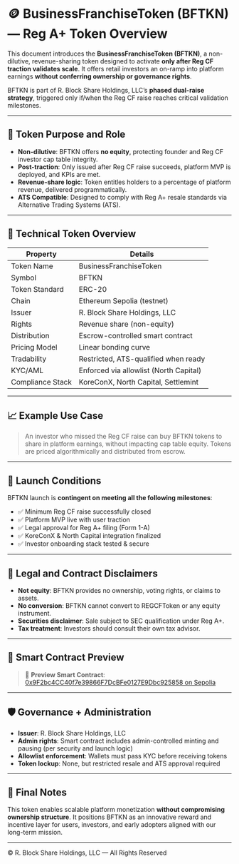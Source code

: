 # 🪙 BusinessFranchiseToken (BFTKN) — Reg A+ Token Overview

This document introduces the **BusinessFranchiseToken (BFTKN)**, a non-dilutive, revenue-sharing token designed to activate **only after Reg CF traction validates scale**. It offers retail investors an on-ramp into platform earnings **without conferring ownership or governance rights**.

BFTKN is part of R. Block Share Holdings, LLC’s **phased dual-raise strategy**, triggered only if/when the Reg CF raise reaches critical validation milestones.

---

## 🎯 Token Purpose and Role

* **Non-dilutive**: BFTKN offers **no equity**, protecting founder and Reg CF investor cap table integrity.
* **Post-traction**: Only issued after Reg CF raise succeeds, platform MVP is deployed, and KPIs are met.
* **Revenue-share logic**: Token entitles holders to a percentage of platform revenue, delivered programmatically.
* **ATS Compatible**: Designed to comply with Reg A+ resale standards via Alternative Trading Systems (ATS).

---

## 🔎 Technical Token Overview

| Property         | Details                                |
| ---------------- | -------------------------------------- |
| Token Name       | BusinessFranchiseToken                 |
| Symbol           | BFTKN                                  |
| Token Standard   | ERC-20                                 |
| Chain            | Ethereum Sepolia (testnet)             |
| Issuer           | R. Block Share Holdings, LLC           |
| Rights           | Revenue share (non-equity)             |
| Distribution     | Escrow-controlled smart contract       |
| Pricing Model    | Linear bonding curve                   |
| Tradability      | Restricted, ATS-qualified when ready   |
| KYC/AML          | Enforced via allowlist (North Capital) |
| Compliance Stack | KoreConX, North Capital, Settlemint    |

---

## 📈 Example Use Case

> An investor who missed the Reg CF raise can buy BFTKN tokens to share in platform earnings, without impacting cap table equity. Tokens are priced algorithmically and distributed from escrow.

---

## 🚀 Launch Conditions

BFTKN launch is **contingent on meeting all the following milestones**:

* ✅ Minimum Reg CF raise successfully closed
* ✅ Platform MVP live with user traction
* ✅ Legal approval for Reg A+ filing (Form 1-A)
* ✅ KoreConX & North Capital integration finalized
* ✅ Investor onboarding stack tested & secure

---

## 📜 Legal and Contract Disclaimers

* **Not equity**: BFTKN provides no ownership, voting rights, or claims to assets.
* **No conversion**: BFTKN cannot convert to REGCFToken or any equity instrument.
* **Securities disclaimer**: Sale subject to SEC qualification under Reg A+.
* **Tax treatment**: Investors should consult their own tax advisor.

---

## 🔗 Smart Contract Preview

> 🔗 **Preview Smart Contract**:
> [0x9F2bc4CC40f7e39866F7DcBFe0127E9Dbc925858 on Sepolia](https://sepolia.etherscan.io/address/0x9F2bc4CC40f7e39866F7DcBFe0127E9Dbc925858?utm_source=chatgpt.com#code)

---

## 🛡️ Governance + Administration

* **Issuer**: R. Block Share Holdings, LLC
* **Admin rights**: Smart contract includes admin-controlled minting and pausing (per security and launch logic)
* **Allowlist enforcement**: Wallets must pass KYC before receiving tokens
* **Token lockup**: None, but restricted resale and ATS approval required

---

## 📘 Final Notes

This token enables scalable platform monetization **without compromising ownership structure**. It positions BFTKN as an innovative reward and incentive layer for users, investors, and early adopters aligned with our long-term mission.

---

© R. Block Share Holdings, LLC  — All Rights Reserved

